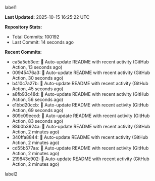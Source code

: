
label1 
<!-- ACTIVITY_START -->
**Last Updated:** 2025-10-15 16:25:22 UTC

**Repository Stats:**
- Total Commits: 100192
- Last Commit: 14 seconds ago

**Recent Commits:**
- ca5a5eb3ee: 🤖 Auto-update README with recent activity (GitHub Action, 13 seconds ago)
- 00945476a3: 🤖 Auto-update README with recent activity (GitHub Action, 30 seconds ago)
- b410c7a27b: 🤖 Auto-update README with recent activity (GitHub Action, 45 seconds ago)
- a8fb93c48d: 🤖 Auto-update README with recent activity (GitHub Action, 56 seconds ago)
- e1bbd20ccb: 🤖 Auto-update README with recent activity (GitHub Action, 69 seconds ago)
- 809c09eecd: 🤖 Auto-update README with recent activity (GitHub Action, 83 seconds ago)
- 88b0b3924a: 🤖 Auto-update README with recent activity (GitHub Action, 2 minutes ago)
- 340ffa8844: 🤖 Auto-update README with recent activity (GitHub Action, 2 minutes ago)
- cd55b577aa: 🤖 Auto-update README with recent activity (GitHub Action, 2 minutes ago)
- 219843c902: 🤖 Auto-update README with recent activity (GitHub Action, 2 minutes ago)
<!-- ACTIVITY_END -->

label2
